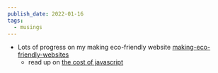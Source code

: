```yaml
---
publish_date: 2022-01-16
tags:
  - musings
---
```

- Lots of progress on my making eco-friendly website [making-eco-friendly-websites](permanent-notes/making-eco-friendly-websites.md)
	- read up on [the cost of javascript](https://medium.com/@addyosmani/the-cost-of-javascript-in-2018-7d8950fbb5d4)
